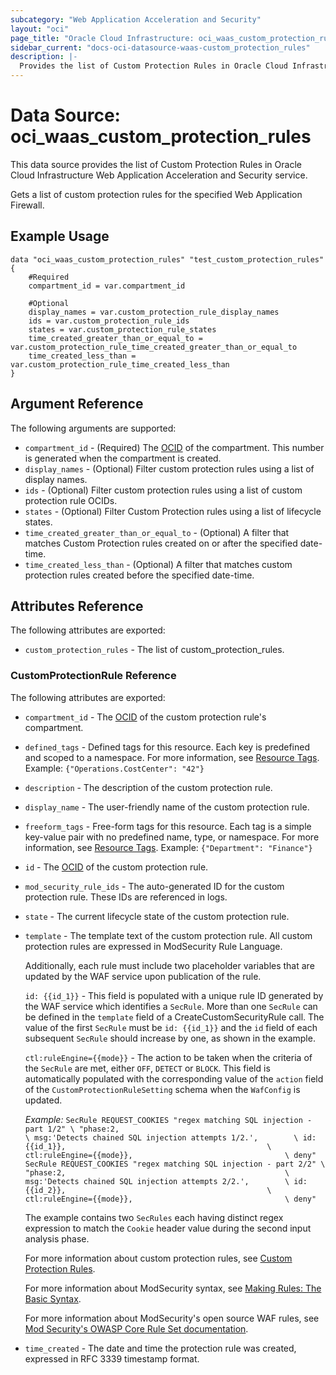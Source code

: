 ```yaml
---
subcategory: "Web Application Acceleration and Security"
layout: "oci"
page_title: "Oracle Cloud Infrastructure: oci_waas_custom_protection_rules"
sidebar_current: "docs-oci-datasource-waas-custom_protection_rules"
description: |-
  Provides the list of Custom Protection Rules in Oracle Cloud Infrastructure Web Application Acceleration and Security service
---
```


# Data Source: oci_waas_custom_protection_rules
This data source provides the list of Custom Protection Rules in Oracle Cloud Infrastructure Web Application Acceleration and Security service.

Gets a list of custom protection rules for the specified Web Application Firewall.

## Example Usage

```hcl
data "oci_waas_custom_protection_rules" "test_custom_protection_rules" {
	#Required
	compartment_id = var.compartment_id

	#Optional
	display_names = var.custom_protection_rule_display_names
	ids = var.custom_protection_rule_ids
	states = var.custom_protection_rule_states
	time_created_greater_than_or_equal_to = var.custom_protection_rule_time_created_greater_than_or_equal_to
	time_created_less_than = var.custom_protection_rule_time_created_less_than
}
```

## Argument Reference

The following arguments are supported:

* `compartment_id` - (Required) The [OCID](https://docs.cloud.oracle.com/iaas/Content/General/Concepts/identifiers.htm) of the compartment. This number is generated when the compartment is created.
* `display_names` - (Optional) Filter custom protection rules using a list of display names.
* `ids` - (Optional) Filter custom protection rules using a list of custom protection rule OCIDs.
* `states` - (Optional) Filter Custom Protection rules using a list of lifecycle states.
* `time_created_greater_than_or_equal_to` - (Optional) A filter that matches Custom Protection rules created on or after the specified date-time.
* `time_created_less_than` - (Optional) A filter that matches custom protection rules created before the specified date-time.


## Attributes Reference

The following attributes are exported:

* `custom_protection_rules` - The list of custom_protection_rules.

### CustomProtectionRule Reference

The following attributes are exported:

* `compartment_id` - The [OCID](https://docs.cloud.oracle.com/iaas/Content/General/Concepts/identifiers.htm) of the custom protection rule's compartment.
* `defined_tags` - Defined tags for this resource. Each key is predefined and scoped to a namespace. For more information, see [Resource Tags](https://docs.cloud.oracle.com/iaas/Content/General/Concepts/resourcetags.htm).  Example: `{"Operations.CostCenter": "42"}` 
* `description` - The description of the custom protection rule.
* `display_name` - The user-friendly name of the custom protection rule.
* `freeform_tags` - Free-form tags for this resource. Each tag is a simple key-value pair with no predefined name, type, or namespace. For more information, see [Resource Tags](https://docs.cloud.oracle.com/iaas/Content/General/Concepts/resourcetags.htm).  Example: `{"Department": "Finance"}` 
* `id` - The [OCID](https://docs.cloud.oracle.com/iaas/Content/General/Concepts/identifiers.htm) of the custom protection rule.
* `mod_security_rule_ids` - The auto-generated ID for the custom protection rule. These IDs are referenced in logs.
* `state` - The current lifecycle state of the custom protection rule.
* `template` - The template text of the custom protection rule. All custom protection rules are expressed in ModSecurity Rule Language.

	Additionally, each rule must include two placeholder variables that are updated by the WAF service upon publication of the rule.

	`id: {{id_1}}` - This field is populated with a unique rule ID generated by the WAF service which identifies a `SecRule`. More than one `SecRule` can be defined in the `template` field of a CreateCustomSecurityRule call. The value of the first `SecRule` must be `id: {{id_1}}` and the `id` field of each subsequent `SecRule` should increase by one, as shown in the example.

	`ctl:ruleEngine={{mode}}` - The action to be taken when the criteria of the `SecRule` are met, either `OFF`, `DETECT` or `BLOCK`. This field is automatically populated with the corresponding value of the `action` field of the `CustomProtectionRuleSetting` schema when the `WafConfig` is updated.

	*Example:* ``` SecRule REQUEST_COOKIES "regex matching SQL injection - part 1/2" \ "phase:2,                                                 \ msg:'Detects chained SQL injection attempts 1/2.',        \ id: {{id_1}},                                             \ ctl:ruleEngine={{mode}},                                  \ deny" SecRule REQUEST_COOKIES "regex matching SQL injection - part 2/2" \ "phase:2,                                                 \ msg:'Detects chained SQL injection attempts 2/2.',        \ id: {{id_2}},                                             \ ctl:ruleEngine={{mode}},                                  \ deny" ```

	 The example contains two `SecRules` each having distinct regex expression to match the `Cookie` header value during the second input analysis phase.

	For more information about custom protection rules, see [Custom Protection Rules](https://docs.cloud.oracle.com/iaas/Content/WAF/tasks/customprotectionrules.htm).

	For more information about ModSecurity syntax, see [Making Rules: The Basic Syntax](https://www.modsecurity.org/CRS/Documentation/making.html).

	For more information about ModSecurity's open source WAF rules, see [Mod Security's OWASP Core Rule Set documentation](https://www.modsecurity.org/CRS/Documentation/index.html).
* `time_created` - The date and time the protection rule was created, expressed in RFC 3339 timestamp format.

